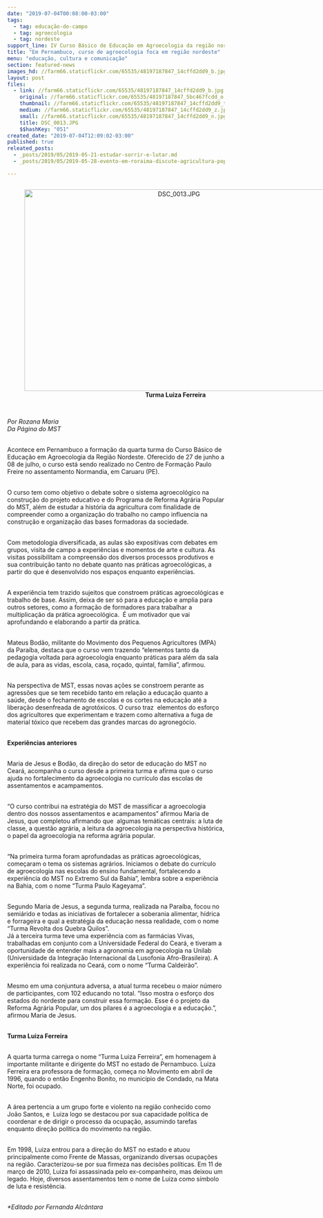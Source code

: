 ```yaml
---
date: "2019-07-04T00:08:00-03:00"
tags:
  - tag: educação-do-campo
  - tag: agroecologia
  - tag: nordeste
support_line: IV Curso Básico de Educação em Agroecologia da região nordeste acontece até a segunda semana de Julho
title: "Em Pernambuco, curso de agroecologia foca em região nordeste"
menu: "educação, cultura e comunicação"
section: featured-news
images_hd: //farm66.staticflickr.com/65535/48197187847_14cffd2dd9_b.jpg
layout: post
files:
  - link: //farm66.staticflickr.com/65535/48197187847_14cffd2dd9_b.jpg
    original: //farm66.staticflickr.com/65535/48197187847_5bc467fcdd_o.jpg
    thumbnail: //farm66.staticflickr.com/65535/48197187847_14cffd2dd9_t.jpg
    medium: //farm66.staticflickr.com/65535/48197187847_14cffd2dd9_z.jpg
    small: //farm66.staticflickr.com/65535/48197187847_14cffd2dd9_n.jpg
    title: DSC_0013.JPG
    $$hashKey: "051"
created_date: "2019-07-04T12:09:02-03:00"
published: true
releated_posts:
  - _posts/2019/05/2019-05-21-estudar-sorrir-e-lutar.md
  - _posts/2019/05/2019-05-28-evento-em-roraima-discute-agricultura-popular-e-desenvolvimento.md

---
```

<div style="text-align:center">
<figure class="image" style="display:inline-block"><img alt="DSC_0013.JPG" height="467" src="//farm66.staticflickr.com/65535/48197187847_14cffd2dd9_b.jpg" width="700" />
<figcaption><strong>Turma Luiza Ferreira</strong><br />
&nbsp;</figcaption>
</figure>
</div>

<p><em>Por Rozana Maria<br />
Da P&aacute;gina do MST</em></p>

<p><br />
Acontece em Pernambuco a forma&ccedil;&atilde;o da quarta turma do Curso B&aacute;sico de Educa&ccedil;&atilde;o em Agroecologia da Regi&atilde;o Nordeste. Oferecido de 27 de junho a 08 de julho, o curso est&aacute; sendo realizado no Centro de Forma&ccedil;&atilde;o Paulo Freire no assentamento Normandia, em Caruaru (PE).</p>

<p><br />
O curso tem como objetivo o debate sobre o sistema agroecol&oacute;gico na constru&ccedil;&atilde;o do projeto educativo e do Programa de Reforma Agr&aacute;ria Popular do MST, al&eacute;m de estudar a hist&oacute;ria da agricultura com finalidade de compreender como a organiza&ccedil;&atilde;o do trabalho no campo influencia na constru&ccedil;&atilde;o e organiza&ccedil;&atilde;o das bases formadoras da sociedade.&nbsp;</p>

<p><br />
Com metodologia diversificada, as aulas s&atilde;o expositivas com debates em grupos, visita de campo a experi&ecirc;ncias e momentos de arte e cultura. As visitas possibilitam a compreens&atilde;o dos diversos processos produtivos e sua contribui&ccedil;&atilde;o tanto no debate quanto nas pr&aacute;ticas agroecol&oacute;gicas, a partir do que &eacute; desenvolvido nos espa&ccedil;os enquanto experi&ecirc;ncias.</p>

<p><br />
A experi&ecirc;ncia tem trazido sujeitos que constroem pr&aacute;ticas agroecol&oacute;gicas e trabalho de base. Assim, deixa de ser s&oacute; para a educa&ccedil;&atilde;o e amplia para outros setores, como a forma&ccedil;&atilde;o de formadores para trabalhar a multiplica&ccedil;&atilde;o da pr&aacute;tica agroecol&oacute;gica.&nbsp; &Eacute; um motivador que vai aprofundando e elaborando a partir da pr&aacute;tica.&nbsp;&nbsp;</p>

<p><br />
Mateus Bod&atilde;o, militante do Movimento dos Pequenos Agricultores (MPA) da Para&iacute;ba, destaca que o curso vem trazendo &ldquo;elementos tanto da pedagogia voltada para agroecologia enquanto pr&aacute;ticas para al&eacute;m da sala de aula, para as vidas, escola, casa, ro&ccedil;ado, quintal, fam&iacute;lia&rdquo;, afirmou.&nbsp;</p>

<p><br />
Na perspectiva de MST, essas novas a&ccedil;&otilde;es se constroem perante as agress&otilde;es que se tem recebido tanto em rela&ccedil;&atilde;o a educa&ccedil;&atilde;o quanto a sa&uacute;de, desde o fechamento de escolas e os cortes na educa&ccedil;&atilde;o at&eacute; a libera&ccedil;&atilde;o desenfreada de agrot&oacute;xicos. O curso traz&nbsp; elementos do esfor&ccedil;o dos agricultores que experimentam e trazem como alternativa a fuga de material t&oacute;xico que recebem das grandes marcas do agroneg&oacute;cio.</p>

<p><br />
<strong>Experi&ecirc;ncias anteriores</strong></p>

<p><br />
Maria de Jesus e Bod&atilde;o, da dire&ccedil;&atilde;o do setor de educa&ccedil;&atilde;o do MST no Cear&aacute;, acompanha o curso desde a primeira turma e afirma que o curso ajuda no fortalecimento da agroecologia no curr&iacute;culo das escolas de assentamentos e acampamentos.</p>

<p><br />
&ldquo;O curso contribui na estrat&eacute;gia do MST de massificar a agroecologia dentro dos nossos assentamentos e acampamentos&rdquo; afirmou Maria de Jesus, que completou afirmando que&nbsp; algumas tem&aacute;ticas centrais: a luta de classe, a quest&atilde;o agr&aacute;ria, a leitura da agroecologia na perspectiva hist&oacute;rica, o papel da agroecologia na reforma agr&aacute;ria popular.</p>

<p><br />
&ldquo;Na primeira turma foram aprofundadas as pr&aacute;ticas agroecol&oacute;gicas, come&ccedil;aram o tema os sistemas agr&aacute;rios. Iniciamos&nbsp;o debate do curr&iacute;culo de agroecologia nas escolas do ensino fundamental, fortalecendo a experi&ecirc;ncia do MST no Extremo Sul da Bahia&rdquo;, lembra sobre a experi&ecirc;ncia na Bahia, com o nome &ldquo;Turma Paulo Kageyama&rdquo;.</p>

<p><br />
Segundo Maria de Jesus, a segunda turma, realizada na Para&iacute;ba, focou no semi&aacute;rido e todas as iniciativas de fortalecer a soberania alimentar, h&iacute;drica e forrageira e qual a estrat&eacute;gia da educa&ccedil;&atilde;o nessa realidade, com o nome &ldquo;Turma Revolta dos Quebra Quilos&rdquo;.<br />
J&aacute; a terceira turma teve uma experi&ecirc;ncia com as farm&aacute;cias Vivas,&nbsp; trabalhadas em conjunto com a Universidade Federal do Cear&aacute;, e tiveram a oportunidade de entender mais a agronomia em agroecologia na Unilab (Universidade da Integra&ccedil;&atilde;o Internacional da Lusofonia Afro-Brasileira). A experi&ecirc;ncia foi realizada no Cear&aacute;, com o nome &ldquo;Turma Caldeir&atilde;o&rdquo;.&nbsp;</p>

<p><br />
Mesmo em uma conjuntura adversa, a atual turma recebeu o maior n&uacute;mero de participantes, com 102 educando no total. &ldquo;Isso mostra o esfor&ccedil;o dos estados do nordeste para construir essa forma&ccedil;&atilde;o. Esse &eacute; o projeto da Reforma Agr&aacute;ria Popular, um dos pilares &eacute; a agroecologia e a educa&ccedil;&atilde;o.&rdquo;, afirmou Maria de Jesus.</p>

<p><br />
<strong>Turma Luiza Ferreira</strong></p>

<p><br />
A quarta turma carrega o nome &ldquo;Turma Luiza Ferreira&rdquo;, em homenagem &agrave; importante militante e dirigente do MST no estado de Pernambuco. Luiza Ferreira era professora de forma&ccedil;&atilde;o, come&ccedil;a no Movimento em abril de 1996, quando o ent&atilde;o Engenho Bonito, no munic&iacute;pio de Condado, na Mata Norte, foi ocupado.</p>

<p><br />
A &aacute;rea pertencia a um grupo forte e violento na regi&atilde;o conhecido como Jo&atilde;o Santos, e&nbsp; Luiza logo se destacou por sua capacidade pol&iacute;tica de coordenar e de dirigir o processo da ocupa&ccedil;&atilde;o, assumindo tarefas enquanto dire&ccedil;&atilde;o pol&iacute;tica do movimento na regi&atilde;o.</p>

<p><br />
Em 1998, Luiza entrou para a dire&ccedil;&atilde;o do MST no estado e atuou principalmente como Frente de Massas, organizando diversas ocupa&ccedil;&otilde;es na regi&atilde;o. Caracterizou-se por sua firmeza nas decis&otilde;es pol&iacute;ticas. Em 11 de mar&ccedil;o de 2010, Luiza foi assassinada pelo ex-companheiro, mas deixou um legado. Hoje, diversos assentamentos tem o nome de Luiza como s&iacute;mbolo de luta e resist&ecirc;ncia.</p>

<p><br />
<em>*Editado por Fernanda Alc&acirc;ntara</em></p>
